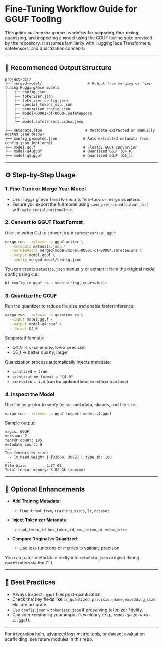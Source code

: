 # Fine-Tuning Workflow Guide for GGUF Tooling

This guide outlines the general workflow for preparing, fine-tuning, quantizing, and inspecting a model using the GGUF tooling suite provided by this repository. It assumes familiarity with HuggingFace Transformers, safetensors, and quantization concepts.

---

## 📁 Recommended Output Structure

```
project-dir/
├── merged-model/                     # Output from merging or fine-tuning HuggingFace models
│   ├── config.json
│   ├── tokenizer.json
│   ├── tokenizer_config.json
│   ├── special_tokens_map.json
│   ├── generation_config.json
│   ├── model-00001-of-00004.safetensors
│   ├── ...
│   └── model.safetensors.index.json
│
├── metadata.json                    # Metadata extracted or manually edited (see below)
├── config_promoted.json            # Auto-extracted metadata from config.json (optional)
├── model.gguf                      # Float32 GGUF conversion
├── model-q4.gguf                   # Quantized GGUF (Q4_0)
├── model-q5.gguf                   # Quantized GGUF (Q5_1)
```

---

## ⚙️ Step-by-Step Usage

### 1. Fine-Tune or Merge Your Model

- Use HuggingFace Transformers to fine-tune or merge adapters.
- Ensure you export the full model using `save_pretrained(output_dir)` with `safe_serialization=True`.

### 2. Convert to GGUF Float Format

Use the writer CLI to convert from `safetensors` to `.gguf`:

```sh
cargo run --release -p gguf-writer \
  --metadata metadata.json \
  --safetensors merged-model/model-00001-of-00004.safetensors \
  --output model.gguf \
  --config merged-model/config.json
```

You can create `metadata.json` manually or extract it from the original model config using our:

```sh
hf_config_to_gguf.rs → Vec<(String, GGUFValue)>
```

### 3. Quantize the GGUF

Run the quantizer to reduce file size and enable faster inference:

```sh
cargo run --release -p quantize-rs \
  --input model.gguf \
  --output model-q4.gguf \
  --format Q4_0
```

Supported formats:

- Q4_0 → smaller size, lower precision
- Q5_1 → better quality, larger

Quantization process automatically injects metadata:

- `quantized = true`
- `quantization_format = "Q4_0"`
- `precision = 1.0` (can be updated later to reflect true loss)

### 4. Inspect the Model

Use the inspector to verify tensor metadata, shapes, and file size:

```sh
cargo run --release -p gguf-inspect model-q4.gguf
```

Sample output:

```
magic: GGUF
version: 2
tensor count: 195
metadata count: 9
...
Top tensors by size:
  - lm_head.weight | [32064, 3072] | type_id: 100
...
File Size:         2.87 GB
Total tensor memory: 3.82 GB (approx)
```

---

## 🧠 Optional Enhancements

- **Add Training Metadata**:

  - `fine_tuned_from`, `training_steps`, `lr`, `dataset`

- **Inject Tokenizer Metadata**:

  - `pad_token_id`, `bos_token_id`, `eos_token_id`, `vocab_size`

- **Compare Original vs Quantized**:

  - Use loss functions or metrics to validate precision

You can patch metadata directly into `metadata.json` or inject during quantization via the CLI.

---

## 📌 Best Practices

- Always inspect `.gguf` files post-quantization.
- Check that key fields like `is_quantized`, `precision`, `name`, `embedding_size`, etc. are accurate.
- Use `config.json` + `tokenizer.json` if preserving tokenizer fidelity.
- Consider versioning your output files clearly (e.g., `model-q4-2024-06-23.gguf`).

---

For integration help, advanced loss metric tools, or dataset evaluation scaffolding, see future modules in this repo.
